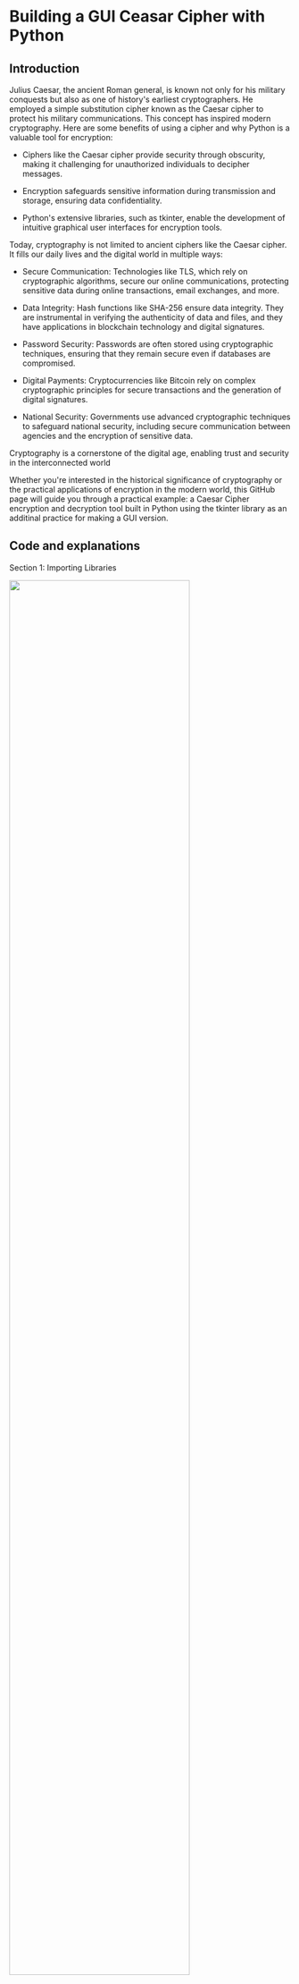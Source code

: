 <h1>Building a GUI Ceasar Cipher with Python</h1>

<h2>Introduction</h2>

Julius Caesar, the ancient Roman general, is known not only for his military conquests but also as one of history's earliest cryptographers. He employed a simple substitution cipher known as the Caesar cipher to protect his military communications. This concept has inspired modern cryptography. Here are some benefits of using a cipher and why Python is a valuable tool for encryption:

- Ciphers like the Caesar cipher provide security through obscurity, making it challenging for unauthorized individuals to decipher messages.
  
- Encryption safeguards sensitive information during transmission and storage, ensuring data confidentiality.
  
- Python's extensive libraries, such as tkinter, enable the development of intuitive graphical user interfaces for encryption tools.

Today, cryptography is not limited to ancient ciphers like the Caesar cipher. It fills our daily lives and the digital world in multiple ways:

- Secure Communication: Technologies like TLS, which rely on cryptographic algorithms, secure our online communications, protecting sensitive data during online transactions, email exchanges, and more.

- Data Integrity: Hash functions like SHA-256 ensure data integrity. They are instrumental in verifying the authenticity of data and files, and they have applications in blockchain technology and digital signatures.

- Password Security: Passwords are often stored using cryptographic techniques, ensuring that they remain secure even if databases are compromised.

- Digital Payments: Cryptocurrencies like Bitcoin rely on complex cryptographic principles for secure transactions and the generation of digital signatures.

- National Security: Governments use advanced cryptographic techniques to safeguard national security, including secure communication between agencies and the encryption of sensitive data.

Cryptography is a cornerstone of the digital age, enabling trust and security in the interconnected world

Whether you're interested in the historical significance of cryptography or the practical applications of encryption in the modern world, this GitHub page will guide you through a practical example: a Caesar Cipher encryption and decryption tool built in Python using the tkinter library as an additinal practice for making a GUI version.

<h2>Code and explanations</h2>

Section 1: Importing Libraries

<img src="https://i.imgur.com/8aNTnlE.png" height="80%" width="80%"/>

Explanation:

In this section, we import the necessary Python libraries:

- **`import tkinter as tk`**: This line imports the tkinter library and gives it the alias 'tk'. It's used for creating the GUI.
- **`import string`**: This line imports the string module, which provides a string containing all lowercase ASCII letters. It is used to define the character set for the Caesar cipher.

Section 2: Encryption Function

<img src="https://i.imgur.com/2Sxpnsa.png" height="80%" width="80%"/>

Explanation:

- This function is defined to handle the encryption process.
- It starts by getting the value of the shift (a key for Caesar cipher) from the user through the **`shift_entry`** widget.
- It calculates the actual shift value by taking the modulo 26 to ensure it's within the range [0, 25] as there are 26 letter in the alphabet.
- It defines the character set **`chars`** as all lowercase letters in the English alphabet.
- It generates a substitution key for encryption based on the given shift value.
- It takes the input text entered by the user in the **`input_text`** Text widget.
- It processes the input text character by character, encrypting only the alphabetic characters using the key. Non-alphabetic and Uppercase characters remain unchanged.
- The result is displayed in the **`result_text`** Text widget, and its text color is set to dark green.

Section 3: Decryption Function

<img src="https://i.imgur.com/0ootCW0.png" height="80%" width="80%"/>

Explanation:

- Similar to the **`encrypt()`** function, this function handles the decryption process.
- It starts by getting the shift value from the user.
- It calculates the actual shift value (taking the modulo 26) for decryption.
- It defines the character set **`chars`** just like in the encryption function.
- It generates a substitution key for decryption based on the given shift value.
- It takes the input text entered by the user.
- It processes the input text character by character, decrypting only the alphabetic characters using the key. Non-alphabetic characters remain unchanged.
- The result is displayed in the **`result_text`** Text widget, with text color set to dark green.

Section 4: GUI Initialization

<img src="https://i.imgur.com/I1wG6ZC.png" height="80%" width="80%"/>

Explanation:

A tkinter window is created, titled "Caesar Cipher Encryption/Decryption," with a size of 500x700 pixels and a background color of dark grey.

Section 5: Introduction and Labels

<img src="https://i.imgur.com/FlWMY15.png" height="80%" width="80%"/>

Explanation:

These lines create and display labels in the GUI, providing introductory information and instructions for using the Caesar Cipher tool.

Section 6: Shift Value Input

<img src="https://i.imgur.com/HaiK5s9.png" height="80%" width="80%"/>

Explanation:

This section creates labels and an entry widget **`(shift_entry)`** for users to input the shift value for encryption or decryption.

Section 7: Message Input

<img src="https://i.imgur.com/zyqfCZ6.png" height="80%" width="80%"/>

Explanation:

These lines create labels and a Text widget **`(input_text)`** for users to enter the message they want to encrypt or decrypt.

Section 8: Encryption and Decryption Buttons

<img src="https://i.imgur.com/FkndSNC.png" height="80%" width="80%"/>

Explanation:

Buttons for both encryption and decryption are created **`(encrypt_button and decrypt_button)`**.

Section 9: Result Display

<img src="https://i.imgur.com/4rUxAcu.png" height="80%" width="80%"/>

Explanation:

These lines create a Text widget to display the result of encryption or decryption.

Section 10: Author Information

<img src="https://i.imgur.com/CWXDFmT.png" height="80%" width="80%"/>

Explanation:

A label indicates that the program was created by "Wobomagondarr."

Section 11: Main Loop

<img src="https://i.imgur.com/pC3zvcx.png" height="80%" width="80%"/>

Explanation:

**`window.mainloop()`** starts the main event loop, which handles user interactions and keeps the GUI application running and responsive to user interactions.

The code is organized into these logical sections to create a user-friendly Caesar Cipher encryption and decryption tool with a graphical user interface.

<h2>Test Run</h2>

We initiate the .py file from CMD and it opens the GUI window:

<img src="https://i.imgur.com/g0UXFJO.png" height="80%" width="80%"/>

Once the window open we will do a test with a random large shift key such as 2562:

<img src="https://i.imgur.com/GYonXu8.png" height="80%" width="80%"/>

Then we decrypt by adding a negative to the same key and pasting in the previously encrypted message:

<img src="https://i.imgur.com/12FOTq2.png" height="80%" width="80%"/>





